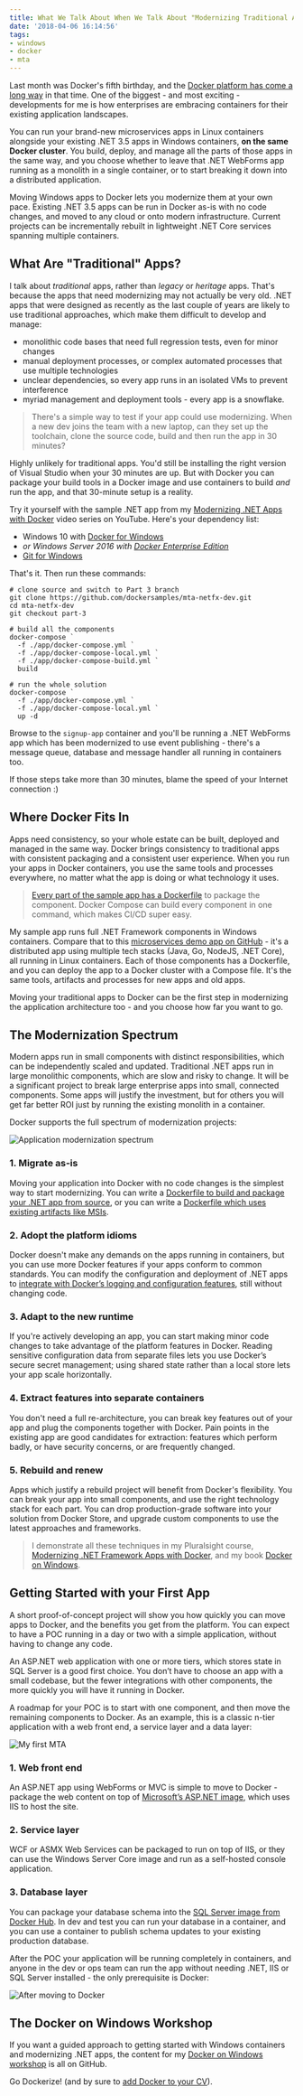 ```yaml
---
title: What We Talk About When We Talk About "Modernizing Traditional Apps"
date: '2018-04-06 16:14:56'
tags:
- windows
- docker
- mta
---
```


Last month was Docker's fifth birthday, and the [Docker platform has come a long way](https://jaxenter.com/docker-look-back-leap-forward-142745.html) in that time. One of the biggest - and most exciting - developments for me is how enterprises are embracing containers for their existing application landscapes.

You can run your brand-new microservices apps in Linux containers alongside your existing .NET 3.5 apps in Windows containers, **on the same Docker cluster**. You build, deploy, and manage all the parts of those apps in the same way, and you choose whether to leave that .NET WebForms app running as a monolith in a single container, or to start breaking it down into a distributed application.

Moving Windows apps to Docker lets you modernize them at your own pace. Existing .NET 3.5 apps can be run in Docker as-is with no code changes, and moved to any cloud or onto modern infrastructure. Current projects can be incrementally rebuilt in lightweight .NET Core services spanning multiple containers.

## What Are "Traditional" Apps?

I talk about _traditional_ apps, rather than _legacy_ or _heritage_ apps. That's because the apps that need modernizing may not actually be very old. .NET apps that were designed as recently as the last couple of years are likely to use traditional approaches, which make them difficult to develop and manage:

- monolithic code bases that need full regression tests, even for minor changes
- manual deployment processes, or complex automated processes that use multiple technologies
- unclear dependencies, so every app runs in an isolated VMs to prevent interference
- myriad management and deployment tools - every app is a snowflake.

> There's a simple way to test if your app could use modernizing. When a new dev joins the team with a new laptop, can they set up the toolchain, clone the source code, build and then run the app in 30 minutes?

Highly unlikely for traditional apps. You'd still be installing the right version of Visual Studio when your 30 minutes are up. But with Docker you can package your build tools in a Docker image and use containers to build _and_ run the app, and that 30-minute setup is a reality.

Try it yourself with the sample .NET app from my [Modernizing .NET Apps with Docker](https://www.youtube.com/watch?v=yksOaJ7wZRY&list=PLkA60AVN3hh8mDYH0V8XpLpjzDHXrReFN) video series on YouTube. Here's your dependency list:

- Windows 10 with [Docker for Windows](https://store.docker.com/editions/community/docker-ce-desktop-windows)
- _or Windows Server 2016 with [Docker Enterprise Edition](https://store.docker.com/editions/enterprise/docker-ee-server-windows)_
- [Git for Windows](https://gitforwindows.org)

That's it. Then run these commands:

    # clone source and switch to Part 3 branch
    git clone https://github.com/dockersamples/mta-netfx-dev.git
    cd mta-netfx-dev
    git checkout part-3
    
    # build all the components
    docker-compose `
      -f ./app/docker-compose.yml `
      -f ./app/docker-compose-local.yml `
      -f ./app/docker-compose-build.yml `
      build
    
    # run the whole solution
    docker-compose `
      -f ./app/docker-compose.yml `
      -f ./app/docker-compose-local.yml `
      up -d

Browse to the `signup-app` container and you'll be running a .NET WebForms app which has been modernized to use event publishing - there's a message queue, database and message handler all running in containers too.

If those steps take more than 30 minutes, blame the speed of your Internet connection :)

## Where Docker Fits In

Apps need consistency, so your whole estate can be built, deployed and managed in the same way. Docker brings consistency to traditional apps with consistent packaging and a consistent user experience. When you run your apps in Docker containers, you use the same tools and processes everywhere, no matter what the app is doing or what technology it uses.

> [Every part of the sample app has a Dockerfile](https://github.com/dockersamples/mta-netfx-dev/tree/part-3/docker) to package the component. Docker Compose can build every component in one command, which makes CI/CD super easy.

My sample app runs full .NET Framework components in Windows containers. Compare that to this [microservices demo app on GitHub](https://github.com/microservices-demo/microservices-demo) - it's a distributed app using multiple tech stacks (Java, Go, NodeJS, .NET Core), all running in Linux containers. Each of those components has a Dockerfile, and you can deploy the app to a Docker cluster with a Compose file. It's the same tools, artifacts and processes for new apps and old apps.

Moving your traditional apps to Docker can be the first step in modernizing the application architecture too - and you choose how far you want to go.

## The Modernization Spectrum

Modern apps run in small components with distinct responsibilities, which can be independently scaled and updated. Traditional .NET apps run in large monolithic components, which are slow and risky to change. It will be a significant project to break large enterprise apps into small, connected components. Some apps will justify the investment, but for others you will get far better ROI just by running the existing monolith in a container.

Docker supports the full spectrum of modernization projects:

![Application modernization spectrum](/content/images/2018/04/mta-spectrum-1.png)

### 1. Migrate as-is

Moving your application into Docker with no code changes is the simplest way to start modernizing. You can write a [Dockerfile to build and package your .NET app from source](https://github.com/dockersamples/mta-netfx-dev/blob/part-1/docker/web/Dockerfile), or you can write a [Dockerfile which uses existing artifacts like MSIs](https://github.com/sixeyed/docker-windows-workshop/blob/master/part-2/web-1.0/Dockerfile).

### 2. Adopt the platform idioms

Docker doesn't make any demands on the apps running in containers, but you can use more Docker features if your apps conform to common standards. You can modify the configuration and deployment of .NET apps to [integrate with Docker’s logging and configuration features](https://github.com/dockersamples/mta-netfx-dev/blob/part-3/docker/web/start.ps1), still without changing code.

### 3. Adapt to the new runtime

If you're actively developing an app, you can start making minor code changes to take advantage of the platform features in Docker. Reading sensitive configuration data from separate files lets you use Docker’s secure secret management; using shared state rather than a local store lets your app scale horizontally.

### 4. Extract features into separate containers

You don't need a full re-architecture, you can break key features out of your app and plug the components together with Docker. Pain points in the existing app are good candidates for extraction: features which perform badly, or have security concerns, or are frequently changed.

### 5. Rebuild and renew

Apps which justify a rebuild project will benefit from Docker's flexibility. You can break your app into small components, and use the right technology stack for each part. You can drop production-grade software into your solution from Docker Store, and upgrade custom components to use the latest approaches and frameworks.

> I demonstrate all these techniques in my Pluralsight course, [Modernizing .NET Framework Apps with Docker](/l/ps-home), and my book [Docker on Windows](https://www.amazon.com/Docker-Windows-Elton-Stoneman-ebook/dp/B0711Y4J9K/).

## Getting Started with your First App

A short proof-of-concept project will show you how quickly you can move apps to Docker, and the benefits you get from the platform. You can expect to have a POC running in a day or two with a simple application, without having to change any code.

An ASP.NET web application with one or more tiers, which stores state in SQL Server is a good first choice. You don’t have to choose an app with a small codebase, but the fewer integrations with other components, the more quickly you will have it running in Docker.

A roadmap for your POC is to start with one component, and then move the remaining components to Docker. As an example, this is a classic n-tier application with a web front end, a service layer and a data layer:

![My first MTA](/content/images/2018/04/mta-first-app.JPG)

### 1. Web front end

An ASP.NET app using WebForms or MVC is simple to move to Docker - package the web content on top of [Microsoft’s ASP.NET image](https://hub.docker.com/r/microsoft/aspnet/), which uses IIS to host the site.

### 2. Service layer

WCF or ASMX Web Services can be packaged to run on top of IIS, or they can use the Windows Server Core image and run as a self-hosted console application.

### 3. Database layer

You can package your database schema into the [SQL Server image from Docker Hub](https://hub.docker.com/r/microsoft/aspnet/). In dev and test you can run your database in a container, and you can use a container to publish schema updates to your existing production database.

After the POC your application will be running completely in containers, and anyone in the dev or ops team can run the app without needing .NET, IIS or SQL Server installed - the only prerequisite is Docker:

![After moving to Docker](/content/images/2018/04/mta-first-app-after.JPG)

## The Docker on Windows Workshop

If you want a guided approach to getting started with Windows containers and modernizing .NET apps, the content for my [Docker on Windows workshop](https://dockr.ly/windows-workshop) is all on GitHub.

Go Dockerize! (and by sure to [add Docker to your CV](http://providepeople.com/why-it-pros-need-container-docker-skills-in-2018/)).

<!--kg-card-end: markdown-->
